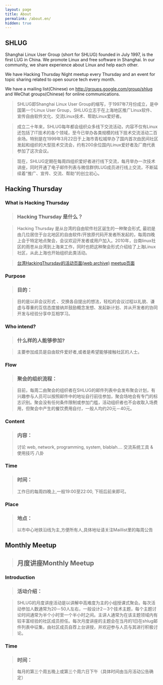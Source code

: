```yaml
---
layout: page
title: About
permalink: /about.en/
hidden: true
---
```


## SHLUG

Shanghai Linux User Group (short for SHLUG) founded in July 1997, is the first LUG in China. We promote Linux and free software in Shanghai. In our community, we share experience about Linux and help each other.

We have Hacking Thursday Night meetup every Thursday and an event for topic sharing related to open source tech every month.

We have a mailing list(Chinese) on http://groups.google.com/group/shlug and WeChat groups(Chinese) for online communications.

> SHLUG即Shanghai Linux User Group的缩写，于1997年7月份成立，是中国第一个Linux User Group，SHLUG立志于在上海地区推广Linux软件、宣传自由软件文化、交流Linux技术、帮助Linux爱好者。

> 成立二十年来，SHLUG每年都会组织众多线下交流活动，内容不仅有Linux还包括了IT技术的各个领域，至今已举办各类规模的线下技术交流活动二百余场。特别是在1999年3月22日于上海市青松城举办了国内首次由民间社区发起和组织的大型技术交流会，约有200余位国内Linux爱好者及厂商代表参加了这次会议。

> 现在，SHLUG定期在每周四组织爱好者进行线下交流，每月举办一次技术讲座，同时开通了电子邮件列表与微信群供LUG成员进行线上交流，不断延续着“推广、宣传、交流、帮助”的创立初心。

## Hacking Thursday

### What is Hacking Thursday
> ### Hacking Thursday 是什么？

> Hacking Thursday 是从台湾的自由软件社区诞生的一种聚会形式, 最初是由几位居住于台北地区的自由软件/开放原代码开发者所发起的，每周四晚上会于特定地点聚会，会议欢迎开发者或用户加入。2010年，台南linux社区的雨苍从台湾到上海来工作，同时也把这种聚会形式介绍给了上海Linux社区，从此上海也开始组织此类活动。

> [台湾HackingThursday的活动页面(web archive)](https://web.archive.org/web/20150427043147/http://hack.ingday.org/) [meetup页面](https://www.meetup.com/hackingthursday/)

### Purpose
> ### 目的：

> 目的是以非会议形式 、交换各自提出的想法，轻松的会议过程以礼貌、谦虚与尊重的互信态度接纳并鼓励概念发想、发起新计划、并从开发者的协同开发与经验分享中互相学习。
 
### Who intend?
> ### 什么样的人能够参加?

> 主要参加成员是自由软件爱好者,或者是希望能够接触社区的人士。
 
### Flow
> ### 聚会的组织流程：

> 目前，每周二由聚会的组织者在SHLUG的邮件列表中会发布聚会计划，有兴趣参与人员可以按照邮件中的地址自行前往参加，聚会场地会有专门的标志识别。聚会没有任何条件限制或参加门槛，活动组织者也不会收取入场费用，但聚会中产生的餐饮费用自付，一般人均约20元－40元。

### Content
> ### 内容：
> 讨论 web, network, programming, system, blablah….
> 交流系统工具 & 使用技巧
> 八卦
 
### Time
> ### 时间：
> 工作日的每周四晚上,一般19:00至22:00, 下班后前来即可。

### Place
> ### 地点：
> 以市中心地铁沿线为主,方便所有人,具体地址请关注Maillist里的每周公告

## Monthly Meetup
> ## 月度讲座Monthly Meetup

### Introduction
> ### 活动介绍：

> SHLUG的月度讲座活动是以讲解中高难度为主的小组授课式聚会。每次活动参加人数通常为20－50人左右，一般设计2－3个技术主题，每个主题讨论时间通常为半个小时至一个半小时之间。主讲人通常为在该主题领域内有较丰富经验的社区成员担任。每次月度讲座的主题会在当月的1日在shlug邮件列表中征集，由社区成员自荐上台讲授，并欢迎参与人员与其进行积极讨论。

### Time
> ### 时间：

> 每月的第三个周五晚上或第三个周六日下午（具体时间由当月活动公告确定）
